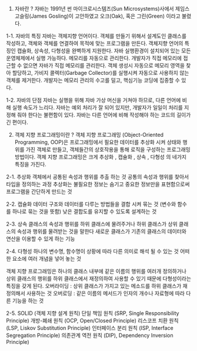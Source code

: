1. 자바란 ?
자바는 1991년 썬 마이크로시스템즈(Sun Microsystems)사에서 제임스 고슬링(James Gosling)이 고안하였고 오크(Oak), 혹은 그린(Green) 이라고 불렸다.

1-1. 자바의 특징
자바는 객체지향 언어이다.
객체를 만들기 위해서 설계도인 클래스를 작성하고, 객체와 객체를 연결하여 목적에 맞는 프로그램을 만든다.
객체지향 언어의 특징인 캡슐화, 상속성, 다형성을 완벽하게 지원한다.
자바 실행환경이 설치되어 있는 모든 운영체제에서 실행 가능하다.
메모리를 자동으로 관리한다.
개발자가 직접 메모리에 접근할 수 없으면 자바가 직접 메모리를 관리한다.
객체 생성시 자동으로 메모리 영역을 찾아 할당하고, 가비지 콜렉터(Garbage Collector)를 실행시켜 자동으로 사용하지 않는 객체를 제거한다.
개발자는 메모리 관리의 수고를 덜고, 핵심기능 코딩에 집중할 수 있다.

1-2. 자바의 단점
자바는 실행을 위해 자바 가상 머신을 거쳐야 하므로, 다른 언어에 비해 실행 속도가 느리다.
자바는 예외 처리가 잘 되어 있지만, 개발자가 일일이 처리를 지정해 줘야 한다는 불편함이 있다.
자바는 다른 언어에 비해 작성해야 하는 코드의 길이가 긴 편이다.

2. 객체 지향 프로그래밍이란 ?
객체 지향 프로그래밍 (Object-Oriented Programming, OOP)은 프로그래밍에서 필요한 데이터를 추상화 시켜 상태와 행위를 가진 객체로 만들고, 객체들간의 상호작용을 통해 로직을 구성하는 프로그래밍 방법이다.
객체 지향 프로그래밍은 크게 추상화 , 캡슐화 , 상속 , 다형성 의 네가지 특징을 가진다.

2-1. 추상화
객체에서 공통된 속성과 행위를 추출 하는 것
공통의 속성과 행위를 찾아서 타입을 정의하는 과정
추상화는 불필요한 정보는 숨기고 중요한 정보만을 표현함으로써 프로그램을 간단하게 만드는 것

2-2. 캡슐화
데이터 구조와 데이터를 다루는 방법들을 결합 시켜 묶는 것 (변수와 함수를 하나로 묶는 것을 뜻함)
낮은 결합도를 유지할 수 있도록 설계하는 것

2-3. 상속
클래스의 속성과 행위를 하위 클래스에 물려주거나 하위 클래스가 상위 클래스의 속성과 행위를 물려받는 것을 말한다
새로운 클래스가 기존의 클래스의 데이터와 연산을 이용할 수 있게 하는 기능

2-4. 다형성
하나의 변수명, 함수명이 상황에 따라 다른 의미로 해석 될 수 있는 것
어떠한 요소에 여러 개념을 넣어 놓는 것

객체 지향 프로그래밍은 하나의 클래스 내부에 같은 이름의 행위를 여러개 정의하거나 상위 클래스의 행위를 하위 클래스에서 재정의하여 사용할 수 있기 때문에 다형성이라는 특징을 갖게 된다.
오버라이딩 : 상위 클래스가 가지고 있는 메소드를 하위 클래스가 재정의해서 사용하는 것
오버로딩 : 같은 이름의 메서드가 인자의 개수나 자료형에 따라 다른 기능을 하는 것

2-5. SOLID (객체 지향 설계 원칙)
단일 책임 원칙 (SRP, Single Responsibility Principle) 
개방-폐쇄 원칙 (OCP, Open/Closed Principle) 
리스코프 치환 원칙 (LSP, Liskov Substitution Principle) 
인터페이스 분리 원칙 (ISP, Interface Segregation Principle) 
의존관계 역전 원칙 (DIP), Dependency Inversion Principle) 
